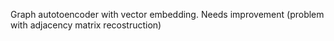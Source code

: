 Graph autotoencoder with vector embedding.
Needs improvement (problem with adjacency matrix recostruction)
